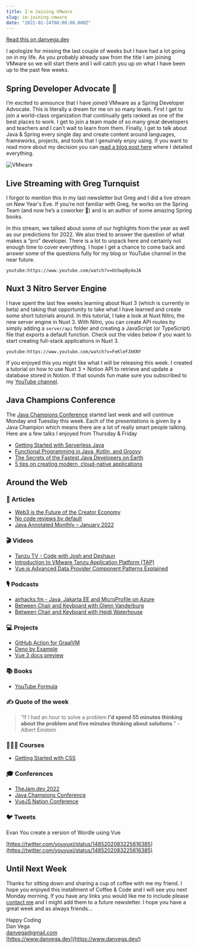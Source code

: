 ```yaml
---
title: I'm Joining VMware
slug: im-joining-vmware
date: "2022-01-24T08:00:00.000Z"
---
```


[Read this on danvega.dev](https://www.danvega.dev/newsletter/im-joining-vmware)

I apologize for missing the last couple of weeks but I have had a lot going on in my life. As you probably already saw from the title I am joining VMware so we will start there and I will catch you up on what I have been up to the past few weeks.

## Spring Developer Advocate 🥑

I’m excited to announce that I have joined VMware as a Spring Developer Advocate. This is literally a dream for me on so many levels. First I get to join a world-class organization that continually gets ranked as one of the best places to work. I get to join a team made of so many great developers and teachers and I can’t wait to learn from them. Finally, I get to talk about Java & Spring every single day and create content around languages, frameworks, projects, and tools that I genuinely enjoy using. If you want to read more about my decision you can [read a blog post here](https://www.danvega.dev/blog/2022/01/24/im-joining-v-mware/) where I detailed everything.

![VMware](./vmware.png)

## Live Streaming with Greg Turnquist

I forgot to mention this in my last newsletter but Greg and I did a live stream on New Year's Eve. If you’re not familiar with Greg, he works on the Spring Team (and now he’s a coworker 🥳) and is an author of some amazing Spring books.

In this stream, we talked about some of our highlights from the year as well as our predictions for  2022. We also tried to answer the question of what makes a “pro” developer. There is a lot to unpack here and certainly not enough time to cover everything. I hope I get a chance to come back and answer some of the questions fully for my blog or YouTube channel in the near future.

`youtube:https://www.youtube.com/watch?v=Un5wpBy4aJA`

## Nuxt 3 Nitro Server Engine

I have spent the last few weeks learning about Nuxt 3 (which is currently in beta) and taking that opportunity to take what I have learned and create some short tutorials around. In this tutorial, I take a look at Nuxt Nitro, the new server engine in Nuxt 3. With Nitro, you can create API routes by simply adding a `server/api` folder and creating a JavaScript (or TypeScript) file that exports a default function. Check out the video below if you want to start creating full-stack applications in Nuxt 3.

`youtube:https://www.youtube.com/watch?v=FeKleFJkKNY`

If you enjoyed this you might like what I will be releasing this week. I created a tutorial on how to use Nuxt 3 + Notion API to retrieve and update a database stored in Notion. If that sounds fun make sure you subscribed to my [YouTube channel](http://www.youtube.com/danvega).

## Java Champions Conference

The [Java Champions Conference](https://jchampionsconf.com/) started last week and will continue Monday and Tuesday this week. Each of the presentations is given by a Java Champion which means there are a lot of really smart people talking. Here are a few talks I enjoyed from Thursday & Friday

- [Getting Started with Serverless Java](https://www.youtube.com/watch?v=CxrwIphxsgM)
- [Functional Programming in Java, Kotlin, and Groovy](https://www.youtube.com/watch?v=3ENintpjAIY)
- [The Secrets of the Fastest Java Developers on Earth](https://www.youtube.com/watch?v=cK19rE2V9UY)
- [5 tips on creating modern, cloud-native applications](https://www.youtube.com/watch?v=6qOsBys7jhQ)

## Around the Web

### 📝 Articles

- [Web3 is the Future of the Creator Economy](https://www.entrepreneur.com/article/403948)
- [No code reviews by default](https://www.raycast.com/blog/no-code-reviews-by-default/)
- [Java Annotated Monthly – January 2022](https://blog.jetbrains.com/idea/2022/01/java-annotated-monthly-january-2022/)

### 🎬 Videos

- [Tanzu TV - Code with Josh and Deshaun](https://www.twitch.tv/videos/1268630354)
- [Introduction to VMware Tanzu Application Platform (TAP)](https://www.youtube.com/watch?v=SDobPYHk_sQ)
- [Vue.js Advanced Data Provider Component Patterns Explained](https://www.youtube.com/watch?v=0JY8O1LBA7U)

### 🎙 Podcasts

- [airhacks.fm - Java, Jakarta EE and MicroProfile on Azure](https://airhacks.fm/#episode_171)
- [Between Chair and Keyboard with Glenn Vanderburg](https://tanzu.vmware.com/developer/tv/bcak/50/)
- [Between Chair and Keyboard with Heidi Waterhouse](https://tanzu.vmware.com/developer/tv/bcak/51/)

### 💻 Projects

- [GitHub Action for GraalVM](https://github.com/marketplace/actions/github-action-for-graalvm)
- [Deno by Example](https://examples.deno.land/)
- [Vue 3 docs preview](https://staging.vuejs.org/)

### 📚 Books

- [YouTube Formula](https://amzn.to/3GYRryW)

### ✍️ Quote of the week

> “If I had an hour to solve a problem **I'd spend 55 minutes thinking about the problem and five minutes thinking about solutions**.” - Albert Einstein
>

### 👨🏼‍💻 Courses

- [Getting Started with CSS](https://frontendmasters.com/courses/getting-started-css/)

### 🎓 Conferences

- [TheJam.dev 2022](https://cfe.dev/events/the-jam-2022/)
- [Java Champions Conference](https://jchampionsconf.com/)
- [VueJS Nation Conference](https://vuejsnation.com/)

### 🐦 Tweets

Evan You create a version of Wordle using Vue

[https://twitter.com/youyuxi/status/1485202083225616385](https://twitter.com/youyuxi/status/1485202083225616385)

## Until Next Week

Thanks for sitting down and sharing a cup of coffee with me my friend. I hope you enjoyed this installment of Coffee & Code and I will see you next Monday morning. If you have any links you would like me to include please [contact me](http://twitter.com/therealdanvega) and I might add them to a future newsletter. I hope you have a great week and as always friends...

Happy Coding<br/>
Dan Vega<br/>
danvega@gmail.com<br/>
[https://www.danvega.dev](https://www.danvega.dev/)
